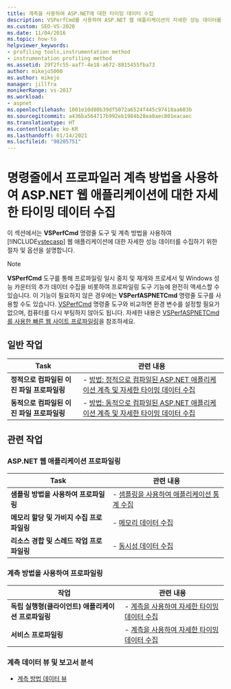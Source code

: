 ```yaml
---
title: 계측을 사용하여 ASP.NET에 대한 타이밍 데이터 수집
description: VSPerfCmd를 사용하여 ASP.NET 웹 애플리케이션의 자세한 성능 데이터를 수집하는 방법을 알아봅니다. 프로파일링 도구 기능에 대한 완전한 액세스를 제공합니다.
ms.custom: SEO-VS-2020
ms.date: 11/04/2016
ms.topic: how-to
helpviewer_keywords:
- profiling tools,instrumentation method
- instrumentation profiling method
ms.assetid: 29f2fc55-aaf7-4e18-a672-8815455fba73
author: mikejo5000
ms.author: mikejo
manager: jillfra
monikerRange: vs-2017
ms.workload:
- aspnet
ms.openlocfilehash: 1001e10d80b39df5072a6524f445c97418aa603b
ms.sourcegitcommit: a436ba564717b992eb1984b28ea0aec801eacaec
ms.translationtype: HT
ms.contentlocale: ko-KR
ms.lasthandoff: 01/14/2021
ms.locfileid: "98205751"
---
```

# <a name="collect-detailed-timing-data-for-an-aspnet-web-application-using-the-profiler-instrumentation-method-from-the-command-line"></a>명령줄에서 프로파일러 계측 방법을 사용하여 ASP.NET 웹 애플리케이션에 대한 자세한 타이밍 데이터 수집
이 섹션에서는 **VSPerfCmd** 명령줄 도구 및 계측 방법을 사용하여 [!INCLUDE[vstecasp](../code-quality/includes/vstecasp_md.md)] 웹 애플리케이션에 대한 자세한 성능 데이터를 수집하기 위한 절차 및 옵션을 설명합니다.

> [!NOTE]
> **VSPerfCmd** 도구를 통해 프로파일링 일시 중지 및 재개와 프로세서 및 Windows 성능 카운터의 추가 데이터 수집을 비롯하여 프로파일링 도구 기능에 완전히 액세스할 수 있습니다. 이 기능이 필요하지 않은 경우에는 **VSPerfASPNETCmd** 명령줄 도구를 사용할 수도 있습니다. [VSPerfCmd](../profiling/vsperfcmd.md) 명령줄 도구와 비교하면 환경 변수를 설정할 필요가 없으며, 컴퓨터를 다시 부팅하지 않아도 됩니다. 자세한 내용은 [VSPerfASPNETCmd를 사용한 빠른 웹 사이트 프로파일링](../profiling/rapid-web-site-profiling-with-vsperfaspnetcmd.md)을 참조하세요.

## <a name="common-tasks"></a>일반 작업

|Task|관련 내용|
|----------|---------------------|
|**정적으로 컴파일된 이진 파일 프로파일링**|-   [방법: 정적으로 컴파일된 ASP.NET 애플리케이션 계측 및 자세한 타이밍 데이터 수집](../profiling/how-to-instrument-statically-compiled-aspnet-and-collect-detailed-timing-data.md)|
|**동적으로 컴파일된 이진 파일 프로파일링**|-   [방법: 동적으로 컴파일된 ASP.NET 애플리케이션 계측 및 자세한 타이밍 데이터 수집](../profiling/how-to-instrument-a-dynamically-compiled-aspnet-app-and-collect-timing-data.md)|

## <a name="related-tasks"></a>관련 작업

### <a name="profile-aspnet-web-applications"></a>ASP.NET 웹 애플리케이션 프로파일링

|Task|관련 내용|
|----------|---------------------|
|**샘플링 방법을 사용하여 프로파일링**|-   [샘플링을 사용하여 애플리케이션 통계 수집](../profiling/collecting-application-statistics-for-aspnet-using-the-profiler-sampling-method.md)|
|**메모리 할당 및 가비지 수집 프로파일링**|-   [메모리 데이터 수집](../profiling/collecting-memory-data-from-an-aspnet-web-application.md)|
|**리소스 경합 및 스레드 작업 프로파일링**|-   [동시성 데이터 수집](../profiling/collecting-concurrency-data-for-an-aspnet-web-application.md)|

### <a name="profile-by-using-the-instrumentation-method"></a>계측 방법을 사용하여 프로파일링

|작업|관련 내용|
|----------|---------------------|
|**독립 실행형(클라이언트) 애플리케이션 프로파일링**|-   [계측을 사용하여 자세한 타이밍 데이터 수집](../profiling/collecting-detailed-timing-data-for-a-stand-alone-application.md)|
|**서비스 프로파일링**|-   [계측을 사용하여 자세한 타이밍 데이터 수집](../profiling/collecting-detailed-timing-data-for-services-by-using-the-instrumentation-method.md)|

### <a name="analyze-instrumentation-data-views-and-reports"></a>계측 데이터 뷰 및 보고서 분석
- [계측 방법 데이터 뷰](../profiling/instrumentation-method-data-views.md)
